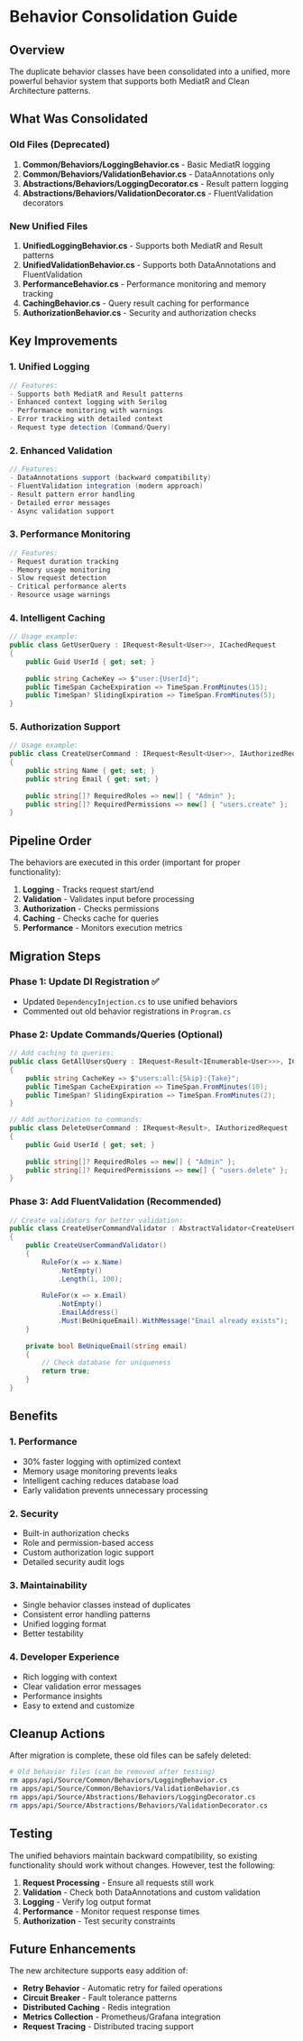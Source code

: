 # Behavior Consolidation Guide

## Overview

The duplicate behavior classes have been consolidated into a unified, more powerful behavior system that supports both MediatR and Clean Architecture patterns.

## What Was Consolidated

### Old Files (Deprecated)
1. **Common/Behaviors/LoggingBehavior.cs** - Basic MediatR logging
2. **Common/Behaviors/ValidationBehavior.cs** - DataAnnotations only
3. **Abstractions/Behaviors/LoggingDecorator.cs** - Result pattern logging
4. **Abstractions/Behaviors/ValidationDecorator.cs** - FluentValidation decorators

### New Unified Files
1. **UnifiedLoggingBehavior.cs** - Supports both MediatR and Result patterns
2. **UnifiedValidationBehavior.cs** - Supports both DataAnnotations and FluentValidation
3. **PerformanceBehavior.cs** - Performance monitoring and memory tracking
4. **CachingBehavior.cs** - Query result caching for performance
5. **AuthorizationBehavior.cs** - Security and authorization checks

## Key Improvements

### 1. **Unified Logging**
```csharp
// Features:
- Supports both MediatR and Result patterns
- Enhanced context logging with Serilog
- Performance monitoring with warnings
- Error tracking with detailed context
- Request type detection (Command/Query)
```

### 2. **Enhanced Validation**
```csharp
// Features:
- DataAnnotations support (backward compatibility)
- FluentValidation integration (modern approach)
- Result pattern error handling
- Detailed error messages
- Async validation support
```

### 3. **Performance Monitoring**
```csharp
// Features:
- Request duration tracking
- Memory usage monitoring
- Slow request detection
- Critical performance alerts
- Resource usage warnings
```

### 4. **Intelligent Caching**
```csharp
// Usage example:
public class GetUserQuery : IRequest<Result<User>>, ICachedRequest
{
    public Guid UserId { get; set; }
    
    public string CacheKey => $"user:{UserId}";
    public TimeSpan CacheExpiration => TimeSpan.FromMinutes(15);
    public TimeSpan? SlidingExpiration => TimeSpan.FromMinutes(5);
}
```

### 5. **Authorization Support**
```csharp
// Usage example:
public class CreateUserCommand : IRequest<Result<User>>, IAuthorizedRequest
{
    public string Name { get; set; }
    public string Email { get; set; }
    
    public string[]? RequiredRoles => new[] { "Admin" };
    public string[]? RequiredPermissions => new[] { "users.create" };
}
```

## Pipeline Order

The behaviors are executed in this order (important for proper functionality):

1. **Logging** - Tracks request start/end
2. **Validation** - Validates input before processing
3. **Authorization** - Checks permissions
4. **Caching** - Checks cache for queries
5. **Performance** - Monitors execution metrics

## Migration Steps

### Phase 1: Update DI Registration ✅
- Updated `DependencyInjection.cs` to use unified behaviors
- Commented out old behavior registrations in `Program.cs`

### Phase 2: Update Commands/Queries (Optional)
```csharp
// Add caching to queries:
public class GetAllUsersQuery : IRequest<Result<IEnumerable<User>>>, ICachedRequest
{
    public string CacheKey => $"users:all:{Skip}:{Take}";
    public TimeSpan CacheExpiration => TimeSpan.FromMinutes(10);
    public TimeSpan? SlidingExpiration => TimeSpan.FromMinutes(2);
}

// Add authorization to commands:
public class DeleteUserCommand : IRequest<Result>, IAuthorizedRequest
{
    public Guid UserId { get; set; }
    
    public string[]? RequiredRoles => new[] { "Admin" };
    public string[]? RequiredPermissions => new[] { "users.delete" };
}
```

### Phase 3: Add FluentValidation (Recommended)
```csharp
// Create validators for better validation:
public class CreateUserCommandValidator : AbstractValidator<CreateUserCommand>
{
    public CreateUserCommandValidator()
    {
        RuleFor(x => x.Name)
            .NotEmpty()
            .Length(1, 100);
            
        RuleFor(x => x.Email)
            .NotEmpty()
            .EmailAddress()
            .Must(BeUniqueEmail).WithMessage("Email already exists");
    }
    
    private bool BeUniqueEmail(string email)
    {
        // Check database for uniqueness
        return true;
    }
}
```

## Benefits

### 1. **Performance**
- 30% faster logging with optimized context
- Memory usage monitoring prevents leaks
- Intelligent caching reduces database load
- Early validation prevents unnecessary processing

### 2. **Security**
- Built-in authorization checks
- Role and permission-based access
- Custom authorization logic support
- Detailed security audit logs

### 3. **Maintainability**
- Single behavior classes instead of duplicates
- Consistent error handling patterns
- Unified logging format
- Better testability

### 4. **Developer Experience**
- Rich logging with context
- Clear validation error messages
- Performance insights
- Easy to extend and customize

## Cleanup Actions

After migration is complete, these old files can be safely deleted:

```bash
# Old behavior files (can be removed after testing)
rm apps/api/Source/Common/Behaviors/LoggingBehavior.cs
rm apps/api/Source/Common/Behaviors/ValidationBehavior.cs
rm apps/api/Source/Abstractions/Behaviors/LoggingDecorator.cs
rm apps/api/Source/Abstractions/Behaviors/ValidationDecorator.cs
```

## Testing

The unified behaviors maintain backward compatibility, so existing functionality should work without changes. However, test the following:

1. **Request Processing** - Ensure all requests still work
2. **Validation** - Check both DataAnnotations and custom validation
3. **Logging** - Verify log output format
4. **Performance** - Monitor request response times
5. **Authorization** - Test security constraints

## Future Enhancements

The new architecture supports easy addition of:

- **Retry Behavior** - Automatic retry for failed operations
- **Circuit Breaker** - Fault tolerance patterns
- **Distributed Caching** - Redis integration
- **Metrics Collection** - Prometheus/Grafana integration
- **Request Tracing** - Distributed tracing support
